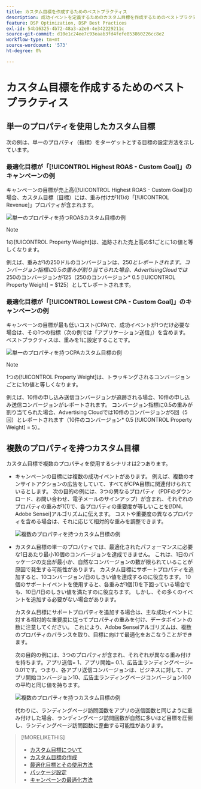 ```yaml
---
title: カスタム目標を作成するためのベストプラクティス
description: 成功イベントを定義するためのカスタム目標を作成するためのベストプラクティスを学びます。
feature: DSP Optimization, DSP Best Practices
exl-id: 54b16325-4b72-48a3-a2e0-4e342229211c
source-git-commit: d10e1c24ee7c93eaab3fd4fefe853860226cc8e2
workflow-type: tm+mt
source-wordcount: '573'
ht-degree: 0%

---
```


# カスタム目標を作成するためのベストプラクティス

## 単一のプロパティを使用したカスタム目標

次の例は、単一のプロパティ（指標）をターゲットとする目標の設定方法を示しています。

### 最適化目標が「[!UICONTROL Highest ROAS - Custom Goal]」のキャンペーンの例

キャンペーンの目標が売上高([!UICONTROL Highest ROAS - Custom Goal])の場合、カスタム目標（目標）には、重み付けが1(1)の「[!UICONTROL Revenue]」プロパティが含まれます。

![単一のプロパティを持つROASカスタム目標の例](/help/dsp/assets/custom-goal-roas.png)

>[!NOTE]
>
> 1の[!UICONTROL Property Weight]は、追跡された売上高の$1ごとに1の値と等しくなります。
>
> 例えば、重みが1の250ドルのコンバージョンは、$250とレポートされます。 コンバージョン指標に0.5の重みが割り当てられた場合、Advertising Cloudでは$250のコンバージョンが$125（$250のコンバージョン* 0.5 [!UICONTROL Property Weight] = $125）としてレポートされます。

### 最適化目標が「[!UICONTROL Lowest CPA - Custom Goal]」のキャンペーンの例

キャンペーンの目標が最も低いコスト(CPA)で、成功イベントが1つだけ必要な場合は、その1つの指標（次の例では「アプリケーション送信」）を含めます。 ベストプラクティスは、重みを1に設定することです。

![単一のプロパティを持つCPAカスタム目標の例](/help/dsp/assets/custom-goal-roas.png)

>[!NOTE]
>
> 1つの[!UICONTROL Property Weight]は、トラッキングされるコンバージョンごとに1の値と等しくなります。
>
> 例えば、10件の申し込み送信コンバージョンが追跡される場合、10件の申し込み送信コンバージョンがレポートされます。  コンバージョン指標に0.5の重みが割り当てられた場合、Advertising Cloudでは10件のコンバージョンが5回（5回）とレポートされます（10件のコンバージョン* 0.5 [!UICONTROL Property Weight] = 5）。

## 複数のプロパティを持つカスタム目標

カスタム目標で複数のプロパティを使用するシナリオは2つあります。

* キャンペーンの目標には複数の成功イベントがあります。 例えば、複数のオンサイトアクションの広告をしていて、すべてがCPA目標に関連付けられているとします。 次の目的の例には、3つの異なるプロパティ（PDFのダウンロード、お問い合わせ、電子メールのサインアップ）が含まれ、それぞれのプロパティの重みが1(1)で、各プロパティの重要度が等しいことを[!DNL Adobe Sensei]アルゴリズムに伝えます。 コストや重要度の異なるプロパティを含める場合は、それに応じて相対的な重みを調整できます。

   ![複数のプロパティを持つカスタム目標の例](/help/dsp/assets/custom-goal-multiple-properties.png)

* カスタム目標の単一のプロパティでは、最適化されたパフォーマンスに必要な1日あたり最小10個のコンバージョンを達成できません。 これは、1日のパッケージの支出が最小か、自然なコンバージョンの数が限られていることが原因で発生する可能性があります。 カスタム目標にサポートプロパティを追加すると、10コンバージョン/日のしきい値を達成するのに役立ちます。 10個のサポートイベントを使用すると、各重みが1個(1)を下回っている場合でも、10日/1日のしきい値を満たすのに役立ちます。 しかし、その多くのイベントを追加する必要がない場合があります。

   カスタム目標にサポートプロパティを追加する場合は、主な成功イベントに対する相対的な重要度に従ってプロパティの重みを付け、データポイントの数に注意してください。 これにより、Adobe Senseiアルゴリズムは、複数のプロパティのバランスを取り、目標に向けて最適化をおこなうことができます。

   次の目的の例には、3つのプロパティが含まれ、それぞれが異なる重み付けを持ちます。アプリ送信= 1、アプリ開始= 0.1、広告主ランディングページ= 0.01です。つまり、各アプリ送信コンバージョンは、ビジネスに対して、アプリ開始コンバージョン10、広告主ランディングページコンバージョン100の平均と同じ値を持ちます。

   ![複数のプロパティを持つカスタム目標の例](/help/dsp/assets/custom-goal-multiple-properties2.png)

   代わりに、ランディングページ訪問回数をアプリの送信回数と同じように重み付けした場合、ランディングページ訪問回数が自然に多いほど目標を圧倒し、ランディングページ訪問回数に歪曲する可能性があります。<!--reword-->

>[!MORELIKETHIS]
>
>* [カスタム目標について](custom-goal-about.md)
>* [カスタム目標の作成](custom-goal-create.md)
>* [最適化目標とその使用方法](optimization-goals.md)
>* [パッケージ設定](/help/dsp/campaign-management/packages/package-settings.md)
> * [キャンペーンの最適化方法](optimization-how-dsp-optimizes-campaigns.md)

